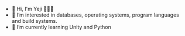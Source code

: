 - 👋 Hi, I'm Yeji  👨🏻‍💻
- 👀 I’m interested in databases, operating systems, program languages and build systems.
- 🌱 I’m currently learning Unity and Python

<!---
ellen310/ellen310 is a ✨ special ✨ repository because its `README.md` (this file) appears on your GitHub profile.
You can click the Preview link to take a look at your changes.
--->


<!--stat이랑 나타내는건데..나중에 사용할랭
![Anurag's github stats](https://github-readme-stats.vercel.app/api?username=Yeji&show_icons=true&theme=radical) 
[![Top Langs](https://github-readme-stats.vercel.app/api/top-langs/?username=Yeji&layout=compact&theme=dracula)](https://github.com/metleeha)
--->
